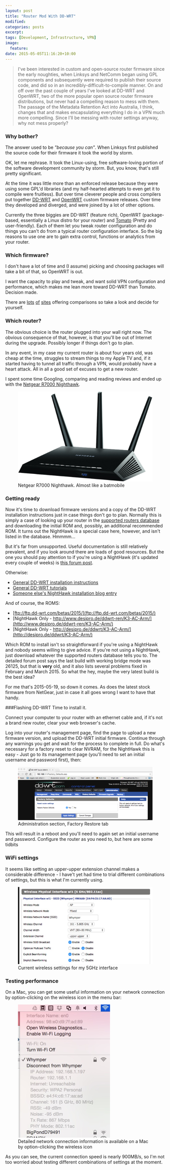 ```yaml
---
layout: post
title: "Router Mod With DD-WRT"
modified:
categories: posts
excerpt:
tags: [Development, Infrastructure, VPN]
image:
  feature:
date: 2015-05-05T11:16:20+10:00
---
```

> I've been interested in custom and open-source router firmware since the early noughties, when Linksys and NetComm began using GPL  components and subsequently were required to publish their source code, and did so in an incredibly-difficult-to-compile manner.
> On and off over the past couple of years I've looked at DD-WRT and OpenWRT, two of the more popular open source router firmware distributions, but never had a compelling reason to mess with them. The passage of the Metadata Retention Act into Australia, I think, changes that and makes encapsulating everything I do in a VPN much more compelling. Since I'll be messing with router settings anyway, why not mess properly?

### Why bother?
The answer used to be *"because you can"*. When Linksys first published the source code for their firmware it took the world by storm.

OK, let me rephrase. It took the Linux-using, free software-loving portion of the software development community by storm. But, you know, that's still pretty significant.

At the time it was little more than an enforced release because they were using some GPL'd libraries (and my half-hearted attempts to even get it to compile were fruitless).  But over time cleverer people and cross compilers put together [DD-WRT](http://www.dd-wrt.com) and [OpenWRT](https://openwrt.org) custom firmware releases. Over time they developed and diverged, and were joined by a lot of other options. 

Currently the three biggies are DD-WRT (feature rich), OpenWRT (package-based, essentially a Linux distro for your router) and [Tomato](http://www.polarcloud.com/tomato) (Pretty and user-friendly). Each of them let you tweak router configuration and do things you can't do from a typical router configuration interface. So the big reasons to use one are to gain extra control, functions or analytics from your router.

### Which firmware?
I don't have a lot of time and (I assume) picking and choosing packages will take a bit of that, so OpenWRT is out.

I want the capacity to play and tweak, and want solid VPN configuration and performance, which makes me lean more toward DD-WRT than Tomato. Decision made.

There are [lots](https://vpncritic.com/tomato-vs-dd-wrt-vs-openwrt/) [of](http://securerouter.org/tech-tips/dd-wrt-or-tomato-or-openwrt-or/) [sites](http://vpnpick.com/dd-wrt-vs-tomato-vs-open-wrt/) offering comparisons so take a look and decide for yourself.

### Which router?
The obvious choice is the router plugged into your wall right now. The obvious consequence of that, however, is that you'll be out of Internet during the upgrade. Possibly longer if things don't go to plan.

In any event, in my case my current router is about four years old, was cheap at the time, struggles to stream things to my Apple TV and, if it started having to tunnel all traffic through a VPN, would probably have a heart attack. All in all a good set of excuses to get a new router.

I spent some time Googling, comparing and reading reviews and ended up with the [Netgear R7000 Nighthawk](http://www.netgear.com.au/home/products/networking/wifi-routers/R7000.aspx?gclid=CN2VlNvCsMUCFdcjvQoduXAATA).

<figure>
	<img class="centered-image" alt="Netgear R7000 Nighthawk" src="/images/2015-ddwrt/nighthawk.jpg">
	<figcaption>Netgear R7000 Nighthawk. Almost like a batmobile</figcaption>
</figure>

### Getting ready
Now it's time to download firmware versions and a copy of the DD-WRT installation instructions just in case things don't go to plan. Normally this is simply a case of looking up your router in the [supported routers database](http://www.dd-wrt.com/site/support/router-database) and downloading the initial ROM and, possibly, an additional recommended ROM. It turns out the NightHawk is a special case here, however, and isn't listed in the database. Hmmmm...

But it's far from unsupported. Useful documentation is still relatively prevalent, and if you look around there are loads of good resources. But the one you should pay attention to if you're using a NightHawk (it's updated every couple of weeks) is [this forum post](http://www.dd-wrt.com/phpBB2/viewtopic.php?t=264152).

Otherwise:

* [General DD-WRT installation instructions](http://www.dd-wrt.com/wiki/index.php/Installation)
* [General DD-WRT tutorials](http://www.dd-wrt.com/wiki/index.php/Tutorials)
* [Someone else's NightHawk installation blog entry](http://www.tweaking4all.com/hardware/netgear-r7000-dd-wrt/)

And of course, the ROMS:

* [ftp://ftp.dd-wrt.com/betas/2015/](ftp://ftp.dd-wrt.com/betas/2015/)
* [NightHawk Only - http://www.desipro.de/ddwrt-ren/K3-AC-Arm/](http://www.desipro.de/ddwrt-ren/K3-AC-Arm/)
* [NightHawk Only - http://desipro.de/ddwrt/K3-AC-Arm/](http://desipro.de/ddwrt/K3-AC-Arm/)

Which ROM to install isn't so straightforward if you're using a NightHawk and nobody seems willing to give advice. If you're not using a NightHawk, just download whatever the supported routers database tells you to. The detailed forum post says the last build with working bridge mode was 26125, but that is **very** old, and it also lists several problems fixed in February and March 2015. So what the hey, maybe the very latest build is the best idea?

For me that's 2015-05-19, so down it comes. As does the latest stock firmware from NetGear, just in case it all goes wrong I want to have that handy.

###Flashing DD-WRT
Time to install it.

Connect your computer to your router with an ethernet cable and, if it's not a brand new router, clear your web browser's cache.

Log into your router's management page, find the page to upload a new firmware version, and upload the DD-WRT initial firmware. Continue through any warnings you get and wait for the process to complete in full. Do what's necessary for a factory reset to clear NVRAM, for the NightHawk this is easy - Just go to its management page (you'll need to set an initial username and password first), then:
<figure>
	<img class="centered-image" alt="Administration-Factory-defaults" src="/images/2015-ddwrt/factory-restore.jpg">
	<figcaption>Administration section, Factory Restore tab</figcaption>
</figure>

This will result in a reboot and you'll need to again set an initial username and password. Configure the router as you need to, but here are some tidbits

### WiFi settings
It seems like setting an upper-upper extension channel makes a considerable difference - I have't yet had time to trial different combinations of settings, but this is what I'm currently using.

<figure>
	<img class="centered-image" alt="Wireless settings" src="/images/2015-ddwrt/wireless-settings.jpg">
	<figcaption>Current wireless settings for my 5GHz interface</figcaption>
</figure>

### Testing performance
On a Mac, you can get some useful information on your network connection by option-clicking on the wireless icon in the menu bar:

<figure>
	<img class="centered-image" alt="Detailed wireless connection info" src="/images/2015-ddwrt/wireless-status.jpg">
	<figcaption>Detailed network connection information is available on a Mac by option-clicking the wireless icon</figcaption>
</figure>

As you can see, the current connection speed is nearly 900MB/s, so I'm not too worried about testing different combinations of settings at the moment.
